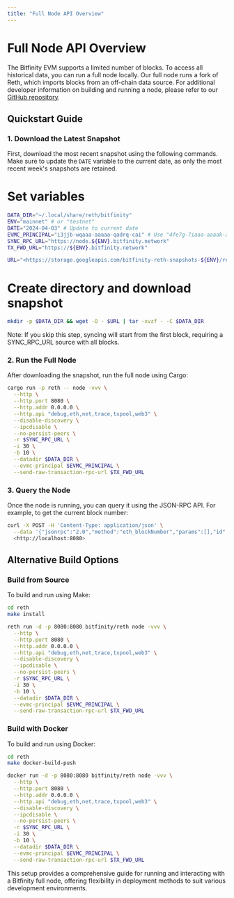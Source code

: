 ```yaml
---
title: "Full Node API Overview"
---
```


# Full Node API Overview

The Bitfinity EVM supports a limited number of blocks. To access all historical data, you can run a full node locally. Our full node runs a fork of Reth, which imports blocks from an off-chain data source. For additional developer information on building and running a node, please refer to our [GitHub repository](https://github.com/bitfinity-network/reth/blob/bitfinity-archive-node/bitfinity.md).

## Quickstart Guide

### 1. Download the Latest Snapshot

First, download the most recent snapshot using the following commands. Make sure to update the `DATE` variable to the current date, as only the most recent week's snapshots are retained.

# Set variables

```bash
DATA_DIR="~/.local/share/reth/bitfinity"
ENV="mainnet" # or "testnet"
DATE="2024-04-03" # Update to current date
EVMC_PRINCIPAL="i3jjb-wqaaa-aaaaa-qadrq-cai" # Use "4fe7g-7iaaa-aaaak-aegcq-cai" for testnet
SYNC_RPC_URL="https://node.${ENV}.bitfinity.network"
TX_FWD_URL="https://${ENV}.bitfinity.network"

URL="<https://storage.googleapis.com/bitfinity-reth-snapshots-${ENV}/reth-snapshot-${DATE}.tar.gz>"
```

# Create directory and download snapshot

```bash
mkdir -p $DATA_DIR && wget -O - $URL | tar -xvzf - -C $DATA_DIR
```

Note: If you skip this step, syncing will start from the first block, requiring a SYNC_RPC_URL source with all blocks.

### 2. Run the Full Node

After downloading the snapshot, run the full node using Cargo:

```bash
cargo run -p reth -- node -vvv \
  --http \
  --http.port 8080 \
  --http.addr 0.0.0.0 \
  --http.api "debug,eth,net,trace,txpool,web3" \
  --disable-discovery \
  --ipcdisable \
  --no-persist-peers \
  -r $SYNC_RPC_URL \
  -i 30 \
  -b 10 \
  --datadir $DATA_DIR \
  --evmc-principal $EVMC_PRINCIPAL \
  --send-raw-transaction-rpc-url $TX_FWD_URL
```

### 3. Query the Node

Once the node is running, you can query it using the JSON-RPC API. For example, to get the current block number:

```bash
curl -X POST -H 'Content-Type: application/json' \
  --data '{"jsonrpc":"2.0","method":"eth_blockNumber","params":[],"id":1}' \
  <http://localhost:8080>
```

## Alternative Build Options

### Build from Source

To build and run using Make:

```bash
cd reth
make install

reth run -d -p 8080:8080 bitfinity/reth node -vvv \
  --http \
  --http.port 8080 \
  --http.addr 0.0.0.0 \
  --http.api "debug,eth,net,trace,txpool,web3" \
  --disable-discovery \
  --ipcdisable \
  --no-persist-peers \
  -r $SYNC_RPC_URL \
  -i 30 \
  -b 10 \
  --datadir $DATA_DIR \
  --evmc-principal $EVMC_PRINCIPAL \
  --send-raw-transaction-rpc-url $TX_FWD_URL
```

### Build with Docker

To build and run using Docker:

```bash
cd reth
make docker-build-push

docker run -d -p 8080:8080 bitfinity/reth node -vvv \
  --http \
  --http.port 8080 \
  --http.addr 0.0.0.0 \
  --http.api "debug,eth,net,trace,txpool,web3" \
  --disable-discovery \
  --ipcdisable \
  --no-persist-peers \
  -r $SYNC_RPC_URL \
  -i 30 \
  -b 10 \
  --datadir $DATA_DIR \
  --evmc-principal $EVMC_PRINCIPAL \
  --send-raw-transaction-rpc-url $TX_FWD_URL
```

This setup provides a comprehensive guide for running and interacting with a Bitfinity full node, offering flexibility in deployment methods to suit various development environments.
